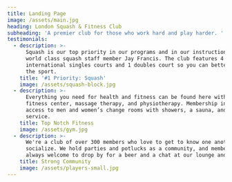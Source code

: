```yaml
---
title: Landing Page
image: /assets/main.jpg
heading: London Squash & Fitness Club
subheading: 'A premier club for those who work hard and play harder. '
testimonials:
  - description: >-
      Squash is our top priority in our programs and in our instruction, led by
      world class squash staff member Jay Francis. The club features 4
      international singles courts and 1 doubles court so you can better master
      the sport.
    title: '#1 Priority: Squash'
    image: /assets/squash-block.jpg
  - description: >-
      Everything you need for health and fitness can be found here with our
      fitness center, massage therapy, and physiotherapy. Membership includes
      access to men and women’s change rooms with showers, a sauna, and towel
      service.
    title: Top Notch Fitness
    image: /assets/gym.jpg
  - description: >-
      We're a club of over 300 members who love to get to know one another and
      socialize. We hold parties and potlucks as a community, and members are
      always welcome to drop by for a beer and a chat at our lounge and bar.
    title: Strong Community
    image: /assets/players-small.jpg
---
```


